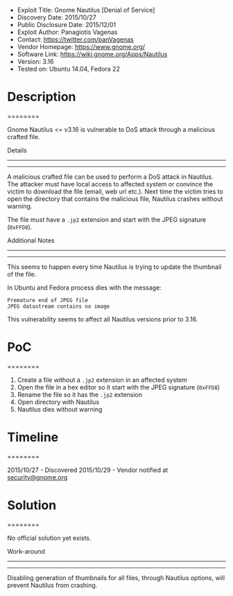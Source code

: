 * Exploit Title: Gnome Nautilus [Denial of Service]
* Discovery Date: 2015/10/27
* Public Disclosure Date: 2015/12/01
* Exploit Author: Panagiotis Vagenas
* Contact: https://twitter.com/panVagenas
* Vendor Homepage: https://www.gnome.org/
* Software Link: https://wiki.gnome.org/Apps/Nautilus
* Version: 3.16
* Tested on: Ubuntu 14.04, Fedora 22


Description
========================================================================
========

Gnome Nautilus <= v3.16 is vulnerable to DoS attack through a
malicious crafted file.

Details
- ------------------------------------------------------------------------
- --------
A malicious crafted file can be used to perform a DoS attack in
Nautilus. The attacker must have local
access to affected system or convince the victim to download the file
(email, web url etc.). Next time
the victim tries to open the directory that contains the malicious
file, Nautilus crashes without warning.

The file must have a `.jp2` extension and start with the JPEG
signature (`0xFFD8`).

Additional Notes
- ------------------------------------------------------------------------
- --------

This seems to happen every time Nautilus is trying to update the
thumbnail of the file.

In Ubuntu and Fedora process dies with the message:
```
Premature end of JPEG file
JPEG datastream contains no image
```

This vulnerability seems to affect all Nautilus versions prior to 3.16.

PoC
========================================================================
========

1. Create a file without a `.jp2` extension in an affected system
2. Open the file in a hex editor so it start with the JPEG signature
(`0xFFD8`)
3. Rename the file so it has the `.jp2` extension
4. Open directory with Nautilus
5. Nautilus dies without warning

Timeline
========================================================================
========

2015/10/27 - Discovered
2015/10/29 - Vendor notified at security@gnome.org

Solution
========================================================================
========

No official solution yet exists.

Work-around
- ------------------------------------------------------------------------
- --------

Disabling generation of thumbnails for all files, through Nautilus
options, will prevent Nautilus from crashing.